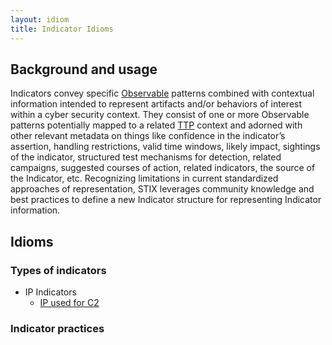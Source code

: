 ```yaml
---
layout: idiom
title: Indicator Idioms
---
```


## Background and usage

Indicators convey specific [Observable](/idioms/observable) patterns combined with contextual information intended to represent artifacts and/or behaviors of interest within a cyber security context. They consist of one or more Observable patterns potentially mapped to a related [TTP](idioms/ttp) context and adorned with other relevant metadata on things like confidence in the indicator’s assertion, handling restrictions, valid time windows, likely impact, sightings of the indicator, structured test mechanisms for detection, related campaigns, suggested courses of action, related indicators, the source of the Indicator, etc. Recognizing limitations in current standardized approaches of representation, STIX leverages community knowledge and best practices to define a new Indicator structure for representing Indicator information. 

## Idioms

### Types of indicators

* IP Indicators
  * [IP used for C2](c2-indicator)

### Indicator practices
